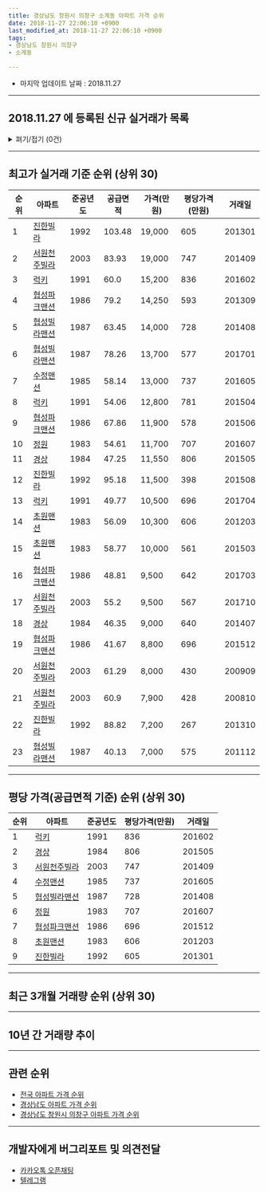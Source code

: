 ```yaml
---
title: 경상남도 창원시 의창구 소계동 아파트 가격 순위
date: 2018-11-27 22:06:10 +0900
last_modified_at: 2018-11-27 22:06:10 +0900
tags:
- 경상남도 창원시 의창구
- 소계동

---
```


* 마지막 업데이트 날짜 : 2018.11.27

---

## 2018.11.27 에 등록된 신규 실거래가 목록

<details>
<summary>펴기/접기 (0건)</summary>
<div markdown="1">

|아파트|준공년도|공급면적|가격(만원)|평당가격(만원)|거래일|
|---|---|---|---|---|---|
|없음||||||


</div>
</details>

---

## 최고가 실거래 기준 순위 (상위 30)


|순위|아파트|준공년도|공급면적|가격(만원)|평당가격(만원)|거래일|
|---|---|---|---|---|---|---|
|1|[진한빌라](https://search.naver.com/search.naver?query=%EA%B2%BD%EC%83%81%EB%82%A8%EB%8F%84+%EC%B0%BD%EC%9B%90%EC%8B%9C+%EC%9D%98%EC%B0%BD%EA%B5%AC+%EC%86%8C%EA%B3%84%EB%8F%99+%EC%A7%84%ED%95%9C%EB%B9%8C%EB%9D%BC)|1992|103.48|19,000|605|201301|
|2|[서원천주빌라](https://search.naver.com/search.naver?query=%EA%B2%BD%EC%83%81%EB%82%A8%EB%8F%84+%EC%B0%BD%EC%9B%90%EC%8B%9C+%EC%9D%98%EC%B0%BD%EA%B5%AC+%EC%86%8C%EA%B3%84%EB%8F%99+%EC%84%9C%EC%9B%90%EC%B2%9C%EC%A3%BC%EB%B9%8C%EB%9D%BC)|2003|83.93|19,000|747|201409|
|3|[럭키](https://search.naver.com/search.naver?query=%EA%B2%BD%EC%83%81%EB%82%A8%EB%8F%84+%EC%B0%BD%EC%9B%90%EC%8B%9C+%EC%9D%98%EC%B0%BD%EA%B5%AC+%EC%86%8C%EA%B3%84%EB%8F%99+%EB%9F%AD%ED%82%A4)|1991|60.0|15,200|836|201602|
|4|[협성파크맨션](https://search.naver.com/search.naver?query=%EA%B2%BD%EC%83%81%EB%82%A8%EB%8F%84+%EC%B0%BD%EC%9B%90%EC%8B%9C+%EC%9D%98%EC%B0%BD%EA%B5%AC+%EC%86%8C%EA%B3%84%EB%8F%99+%ED%98%91%EC%84%B1%ED%8C%8C%ED%81%AC%EB%A7%A8%EC%85%98)|1986|79.2|14,250|593|201309|
|5|[협성빌라맨션](https://search.naver.com/search.naver?query=%EA%B2%BD%EC%83%81%EB%82%A8%EB%8F%84+%EC%B0%BD%EC%9B%90%EC%8B%9C+%EC%9D%98%EC%B0%BD%EA%B5%AC+%EC%86%8C%EA%B3%84%EB%8F%99+%ED%98%91%EC%84%B1%EB%B9%8C%EB%9D%BC%EB%A7%A8%EC%85%98)|1987|63.45|14,000|728|201408|
|6|[협성빌라맨션](https://search.naver.com/search.naver?query=%EA%B2%BD%EC%83%81%EB%82%A8%EB%8F%84+%EC%B0%BD%EC%9B%90%EC%8B%9C+%EC%9D%98%EC%B0%BD%EA%B5%AC+%EC%86%8C%EA%B3%84%EB%8F%99+%ED%98%91%EC%84%B1%EB%B9%8C%EB%9D%BC%EB%A7%A8%EC%85%98)|1987|78.26|13,700|577|201701|
|7|[수정맨션](https://search.naver.com/search.naver?query=%EA%B2%BD%EC%83%81%EB%82%A8%EB%8F%84+%EC%B0%BD%EC%9B%90%EC%8B%9C+%EC%9D%98%EC%B0%BD%EA%B5%AC+%EC%86%8C%EA%B3%84%EB%8F%99+%EC%88%98%EC%A0%95%EB%A7%A8%EC%85%98)|1985|58.14|13,000|737|201605|
|8|[럭키](https://search.naver.com/search.naver?query=%EA%B2%BD%EC%83%81%EB%82%A8%EB%8F%84+%EC%B0%BD%EC%9B%90%EC%8B%9C+%EC%9D%98%EC%B0%BD%EA%B5%AC+%EC%86%8C%EA%B3%84%EB%8F%99+%EB%9F%AD%ED%82%A4)|1991|54.06|12,800|781|201504|
|9|[협성파크맨션](https://search.naver.com/search.naver?query=%EA%B2%BD%EC%83%81%EB%82%A8%EB%8F%84+%EC%B0%BD%EC%9B%90%EC%8B%9C+%EC%9D%98%EC%B0%BD%EA%B5%AC+%EC%86%8C%EA%B3%84%EB%8F%99+%ED%98%91%EC%84%B1%ED%8C%8C%ED%81%AC%EB%A7%A8%EC%85%98)|1986|67.86|11,900|578|201506|
|10|[정원](https://search.naver.com/search.naver?query=%EA%B2%BD%EC%83%81%EB%82%A8%EB%8F%84+%EC%B0%BD%EC%9B%90%EC%8B%9C+%EC%9D%98%EC%B0%BD%EA%B5%AC+%EC%86%8C%EA%B3%84%EB%8F%99+%EC%A0%95%EC%9B%90)|1983|54.61|11,700|707|201607|
|11|[경상](https://search.naver.com/search.naver?query=%EA%B2%BD%EC%83%81%EB%82%A8%EB%8F%84+%EC%B0%BD%EC%9B%90%EC%8B%9C+%EC%9D%98%EC%B0%BD%EA%B5%AC+%EC%86%8C%EA%B3%84%EB%8F%99+%EA%B2%BD%EC%83%81)|1984|47.25|11,550|806|201505|
|12|[진한빌라](https://search.naver.com/search.naver?query=%EA%B2%BD%EC%83%81%EB%82%A8%EB%8F%84+%EC%B0%BD%EC%9B%90%EC%8B%9C+%EC%9D%98%EC%B0%BD%EA%B5%AC+%EC%86%8C%EA%B3%84%EB%8F%99+%EC%A7%84%ED%95%9C%EB%B9%8C%EB%9D%BC)|1992|95.18|11,500|398|201508|
|13|[럭키](https://search.naver.com/search.naver?query=%EA%B2%BD%EC%83%81%EB%82%A8%EB%8F%84+%EC%B0%BD%EC%9B%90%EC%8B%9C+%EC%9D%98%EC%B0%BD%EA%B5%AC+%EC%86%8C%EA%B3%84%EB%8F%99+%EB%9F%AD%ED%82%A4)|1991|49.77|10,500|696|201704|
|14|[초원맨션](https://search.naver.com/search.naver?query=%EA%B2%BD%EC%83%81%EB%82%A8%EB%8F%84+%EC%B0%BD%EC%9B%90%EC%8B%9C+%EC%9D%98%EC%B0%BD%EA%B5%AC+%EC%86%8C%EA%B3%84%EB%8F%99+%EC%B4%88%EC%9B%90%EB%A7%A8%EC%85%98)|1983|56.09|10,300|606|201203|
|15|[초원맨션](https://search.naver.com/search.naver?query=%EA%B2%BD%EC%83%81%EB%82%A8%EB%8F%84+%EC%B0%BD%EC%9B%90%EC%8B%9C+%EC%9D%98%EC%B0%BD%EA%B5%AC+%EC%86%8C%EA%B3%84%EB%8F%99+%EC%B4%88%EC%9B%90%EB%A7%A8%EC%85%98)|1983|58.77|10,000|561|201503|
|16|[협성파크맨션](https://search.naver.com/search.naver?query=%EA%B2%BD%EC%83%81%EB%82%A8%EB%8F%84+%EC%B0%BD%EC%9B%90%EC%8B%9C+%EC%9D%98%EC%B0%BD%EA%B5%AC+%EC%86%8C%EA%B3%84%EB%8F%99+%ED%98%91%EC%84%B1%ED%8C%8C%ED%81%AC%EB%A7%A8%EC%85%98)|1986|48.81|9,500|642|201703|
|17|[서원천주빌라](https://search.naver.com/search.naver?query=%EA%B2%BD%EC%83%81%EB%82%A8%EB%8F%84+%EC%B0%BD%EC%9B%90%EC%8B%9C+%EC%9D%98%EC%B0%BD%EA%B5%AC+%EC%86%8C%EA%B3%84%EB%8F%99+%EC%84%9C%EC%9B%90%EC%B2%9C%EC%A3%BC%EB%B9%8C%EB%9D%BC)|2003|55.2|9,500|567|201710|
|18|[경상](https://search.naver.com/search.naver?query=%EA%B2%BD%EC%83%81%EB%82%A8%EB%8F%84+%EC%B0%BD%EC%9B%90%EC%8B%9C+%EC%9D%98%EC%B0%BD%EA%B5%AC+%EC%86%8C%EA%B3%84%EB%8F%99+%EA%B2%BD%EC%83%81)|1984|46.35|9,000|640|201407|
|19|[협성파크맨션](https://search.naver.com/search.naver?query=%EA%B2%BD%EC%83%81%EB%82%A8%EB%8F%84+%EC%B0%BD%EC%9B%90%EC%8B%9C+%EC%9D%98%EC%B0%BD%EA%B5%AC+%EC%86%8C%EA%B3%84%EB%8F%99+%ED%98%91%EC%84%B1%ED%8C%8C%ED%81%AC%EB%A7%A8%EC%85%98)|1986|41.67|8,800|696|201512|
|20|[서원천주빌라](https://search.naver.com/search.naver?query=%EA%B2%BD%EC%83%81%EB%82%A8%EB%8F%84+%EC%B0%BD%EC%9B%90%EC%8B%9C+%EC%9D%98%EC%B0%BD%EA%B5%AC+%EC%86%8C%EA%B3%84%EB%8F%99+%EC%84%9C%EC%9B%90%EC%B2%9C%EC%A3%BC%EB%B9%8C%EB%9D%BC)|2003|61.29|8,000|430|200909|
|21|[서원천주빌라](https://search.naver.com/search.naver?query=%EA%B2%BD%EC%83%81%EB%82%A8%EB%8F%84+%EC%B0%BD%EC%9B%90%EC%8B%9C+%EC%9D%98%EC%B0%BD%EA%B5%AC+%EC%86%8C%EA%B3%84%EB%8F%99+%EC%84%9C%EC%9B%90%EC%B2%9C%EC%A3%BC%EB%B9%8C%EB%9D%BC)|2003|60.9|7,900|428|200810|
|22|[진한빌라](https://search.naver.com/search.naver?query=%EA%B2%BD%EC%83%81%EB%82%A8%EB%8F%84+%EC%B0%BD%EC%9B%90%EC%8B%9C+%EC%9D%98%EC%B0%BD%EA%B5%AC+%EC%86%8C%EA%B3%84%EB%8F%99+%EC%A7%84%ED%95%9C%EB%B9%8C%EB%9D%BC)|1992|88.82|7,200|267|201310|
|23|[협성빌라맨션](https://search.naver.com/search.naver?query=%EA%B2%BD%EC%83%81%EB%82%A8%EB%8F%84+%EC%B0%BD%EC%9B%90%EC%8B%9C+%EC%9D%98%EC%B0%BD%EA%B5%AC+%EC%86%8C%EA%B3%84%EB%8F%99+%ED%98%91%EC%84%B1%EB%B9%8C%EB%9D%BC%EB%A7%A8%EC%85%98)|1987|40.13|7,000|575|201112|


---

## 평당 가격(공급면적 기준) 순위 (상위 30)


|순위|아파트|준공년도|평당가격(만원)|거래일|
|---|---|---|---|---|
|1|[럭키](https://search.naver.com/search.naver?query=%EA%B2%BD%EC%83%81%EB%82%A8%EB%8F%84+%EC%B0%BD%EC%9B%90%EC%8B%9C+%EC%9D%98%EC%B0%BD%EA%B5%AC+%EC%86%8C%EA%B3%84%EB%8F%99+%EB%9F%AD%ED%82%A4)|1991|836|201602|
|2|[경상](https://search.naver.com/search.naver?query=%EA%B2%BD%EC%83%81%EB%82%A8%EB%8F%84+%EC%B0%BD%EC%9B%90%EC%8B%9C+%EC%9D%98%EC%B0%BD%EA%B5%AC+%EC%86%8C%EA%B3%84%EB%8F%99+%EA%B2%BD%EC%83%81)|1984|806|201505|
|3|[서원천주빌라](https://search.naver.com/search.naver?query=%EA%B2%BD%EC%83%81%EB%82%A8%EB%8F%84+%EC%B0%BD%EC%9B%90%EC%8B%9C+%EC%9D%98%EC%B0%BD%EA%B5%AC+%EC%86%8C%EA%B3%84%EB%8F%99+%EC%84%9C%EC%9B%90%EC%B2%9C%EC%A3%BC%EB%B9%8C%EB%9D%BC)|2003|747|201409|
|4|[수정맨션](https://search.naver.com/search.naver?query=%EA%B2%BD%EC%83%81%EB%82%A8%EB%8F%84+%EC%B0%BD%EC%9B%90%EC%8B%9C+%EC%9D%98%EC%B0%BD%EA%B5%AC+%EC%86%8C%EA%B3%84%EB%8F%99+%EC%88%98%EC%A0%95%EB%A7%A8%EC%85%98)|1985|737|201605|
|5|[협성빌라맨션](https://search.naver.com/search.naver?query=%EA%B2%BD%EC%83%81%EB%82%A8%EB%8F%84+%EC%B0%BD%EC%9B%90%EC%8B%9C+%EC%9D%98%EC%B0%BD%EA%B5%AC+%EC%86%8C%EA%B3%84%EB%8F%99+%ED%98%91%EC%84%B1%EB%B9%8C%EB%9D%BC%EB%A7%A8%EC%85%98)|1987|728|201408|
|6|[정원](https://search.naver.com/search.naver?query=%EA%B2%BD%EC%83%81%EB%82%A8%EB%8F%84+%EC%B0%BD%EC%9B%90%EC%8B%9C+%EC%9D%98%EC%B0%BD%EA%B5%AC+%EC%86%8C%EA%B3%84%EB%8F%99+%EC%A0%95%EC%9B%90)|1983|707|201607|
|7|[협성파크맨션](https://search.naver.com/search.naver?query=%EA%B2%BD%EC%83%81%EB%82%A8%EB%8F%84+%EC%B0%BD%EC%9B%90%EC%8B%9C+%EC%9D%98%EC%B0%BD%EA%B5%AC+%EC%86%8C%EA%B3%84%EB%8F%99+%ED%98%91%EC%84%B1%ED%8C%8C%ED%81%AC%EB%A7%A8%EC%85%98)|1986|696|201512|
|8|[초원맨션](https://search.naver.com/search.naver?query=%EA%B2%BD%EC%83%81%EB%82%A8%EB%8F%84+%EC%B0%BD%EC%9B%90%EC%8B%9C+%EC%9D%98%EC%B0%BD%EA%B5%AC+%EC%86%8C%EA%B3%84%EB%8F%99+%EC%B4%88%EC%9B%90%EB%A7%A8%EC%85%98)|1983|606|201203|
|9|[진한빌라](https://search.naver.com/search.naver?query=%EA%B2%BD%EC%83%81%EB%82%A8%EB%8F%84+%EC%B0%BD%EC%9B%90%EC%8B%9C+%EC%9D%98%EC%B0%BD%EA%B5%AC+%EC%86%8C%EA%B3%84%EB%8F%99+%EC%A7%84%ED%95%9C%EB%B9%8C%EB%9D%BC)|1992|605|201301|


---

## 최근 3개월 거래량 순위 (상위 30)


<div style="width:100%;">
    <canvas id="deal_count_ranking" height="13"></canvas>
</div>


<script>
new Chart(document.getElementById("deal_count_ranking"), {
    type: 'horizontalBar',
    data: {
        labels: ['럭키'],
        datasets: [{
            label: '실거래 수',
            data: [4],
            borderColor: "rgba(255, 0, 128, 1)",
            backgroundColor: "rgba(255, 0, 128, 0.5)",
            fill: false,
        }]
    },
    options: {
        responsive: true,
        title: {
            display: true,
            text: '최근 3개월 거래량 순위'
        },
        tooltips: {
            mode: 'index',
            intersect: false,
            callbacks: {
                title: function(tooltipItems, data) {
                    return "실거래 수:";
                },
                label: function(tooltipItem, data) {
                    return data.labels[tooltipItem.index] + ": " + tooltipItem.xLabel;
                }
            }
        },
        hover: {
            mode: 'nearest',
            intersect: true
        },
        scales: {
            xAxes: [{
                display: true,
                scaleLabel: {
                    display: true,
                    labelString: '실거래 수'
                },
                ticks: {
                    suggestedMin: 0,
                }
            }],
            yAxes: [{
                display: true,
                ticks: {
                    autoSkip: false,
                    callback: function(value, index, values) {
                        if (value.length > 10)
                            return value.substr(0, 8) + "...";
                        else
                            return value;
                    }
                },
                scaleLabel: {
                    display: false,
                }
            }]
        }
    }
});

</script>


---

## 10년 간 거래량 추이


<div style="width:100%;">
    <canvas id="deal_progress" height="300"></canvas>
</div>

<script>
new Chart(document.getElementById("deal_progress"), {
    type: 'line',
    data: {
        labels: ['200811','200812','200901','200902','200903','200904','200905','200906','200907','200908','200909','200910','200911','200912','201001','201002','201003','201004','201005','201006','201007','201008','201009','201010','201011','201012','201101','201102','201103','201104','201105','201106','201107','201108','201109','201110','201111','201112','201201','201202','201203','201204','201205','201206','201207','201208','201209','201210','201211','201212','201301','201302','201303','201304','201305','201306','201307','201308','201309','201310','201311','201312','201401','201402','201403','201404','201405','201406','201407','201408','201409','201410','201411','201412','201501','201502','201503','201504','201505','201506','201507','201508','201509','201510','201511','201512','201601','201602','201603','201604','201605','201606','201607','201608','201609','201610','201611','201612','201701','201702','201703','201704','201705','201706','201707','201708','201709','201710','201711','201712','201801','201802','201803','201804','201805','201806','201807','201808','201809','201810','201811'],
        datasets: [{
            label: '실거래 수',
            pointRadius: 1,
            data: [2, 1, 0, 1, 3, 1, 1, 2, 1, 2, 3, 1, 1, 2, 0, 2, 3, 1, 7, 2, 2, 1, 2, 2, 1, 1, 1, 4, 3, 2, 1, 1, 0, 3, 1, 2, 1, 3, 0, 3, 2, 1, 1, 2, 0, 1, 2, 2, 0, 0, 1, 2, 2, 1, 5, 2, 2, 0, 1, 5, 1, 0, 0, 1, 2, 5, 1, 4, 5, 1, 4, 1, 1, 1, 4, 2, 5, 3, 1, 3, 2, 5, 1, 0, 3, 1, 0, 3, 4, 1, 3, 0, 2, 1, 2, 1, 2, 1, 1, 2, 7, 2, 1, 1, 0, 1, 1, 2, 1, 1, 0, 0, 0, 1, 0, 0, 2, 2, 2, 2, 0],
            borderColor: "rgba(255, 201, 14, 1)",
            backgroundColor: "rgba(255, 201, 14, 0.5)",
            fill: true,
        }]
    },
    options: {
        responsive: true,
        title: {
            display: true,
            text: '10년간 거래량 추이'
        },
        tooltips: {
            mode: 'index',
            intersect: false,
        },
        hover: {
            mode: 'nearest',
            intersect: true
        },
        scales: {
            xAxes: [{
                display: true,
                scaleLabel: {
                    display: true,
                    labelString: '년/월'
                }
            }],
            yAxes: [{
                display: true,
                ticks: {
                    suggestedMin: 0,
                },
                scaleLabel: {
                    display: true,
                    labelString: '실거래 수'
                }
            }]
        }
    }
});

</script>


---

## 관련 순위

- [전국 아파트 가격 순위](https://inasie.github.io/apt-ranking/전국)
- [경상남도 아파트 가격 순위](https://inasie.github.io/apt-ranking/경상남도)
- [경상남도 창원시 의창구 아파트 가격 순위](https://inasie.github.io/apt-ranking/경상남도-창원시-의창구)


---

## 개발자에게 버그리포트 및 의견전달

- [카카오톡 오픈채팅](https://open.kakao.com/o/gLJUAP4)
- [텔레그램](https://t.me/inasie)


